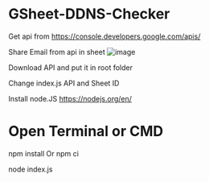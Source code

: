 # GSheet-DDNS-Checker

Get api from https://console.developers.google.com/apis/

Share Email from api in sheet ![image](https://user-images.githubusercontent.com/29134216/109919567-d7a04980-7c86-11eb-81d4-709109d1b388.png)

Download API and put it in root folder

Change index.js API and Sheet ID




Install node.JS https://nodejs.org/en/

# Open Terminal or CMD

npm install Or npm ci

node index.js
